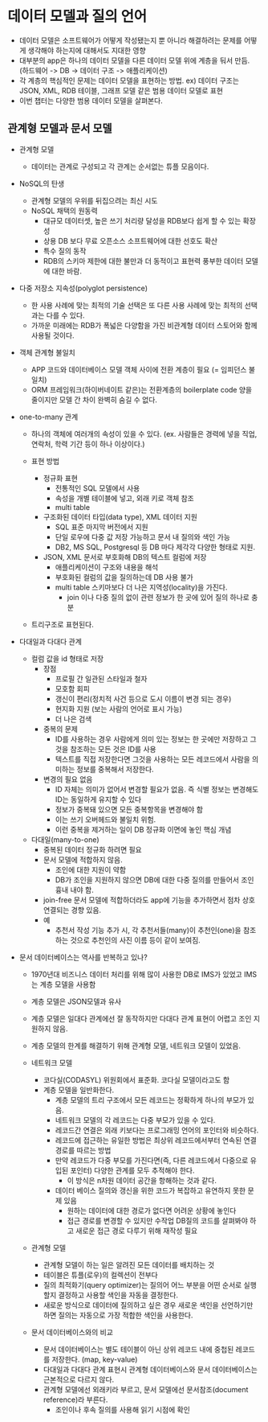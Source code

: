 # 데이터 모델과 질의 언어

- 데이터 모델은 소프트웨어가 어떻게 작성됐는지 뿐 아니라 해결하려는 문제를 어떻게 생각해야 하는지에 대해서도 지대한 영향
- 대부분의 app은 하나의 데이터 모델을 다른 데이터 모델 위에 계층을 둬서 만듬. (하드웨어 -> DB -> 데이터 구조 -> 애플리케이션)
- 각 계층의 핵심적인 문제는 데이터 모델을 표현하는 방법. ex) 데이터 구조는 JSON, XML, RDB 테이블, 그래프 모델 같은 범용 데이터 모델로 표현
- 이번 챕터는 다양한 범용 데이터 모델을 살펴본다. 

## 관계형 모델과 문서 모델
- 관계형 모델
  - 데이터는 관계로 구성되고 각 관계는 순서없는 튜플 모음이다.
  
- NoSQL의 탄생
  - 관계형 모델의 우위를 뒤집으려는 최신 시도
  - NoSQL 채택의 원동력
    - 대규모 데이터셋, 높은 쓰기 처리량 달성을 RDB보다 쉽게 할 수 있는 확장성
    - 상용 DB 보다 무료 오픈소스 소프트웨어에 대한 선호도 확산
    - 특수 질의 동작
    - RDB의 스키마 제한에 대한 불만과 더 동적이고 표현력 풍부한 데이터 모델에 대한 바람.
  
- 다중 저장소 지속성(polyglot persistence)
  - 한 사용 사례에 맞는 최적의 기술 선택은 또 다른 사용 사례에 맞는 최적의 선택과는 다를 수 있다.
  - 가까운 미래에는 RDB가 폭넓은 다양함을 가진 비관계형 데이터 스토어와 함께 사용될 것이다. 
  
- 객체 관계형 불일치
  - APP 코드와 데이터베이스 모델 객체 사이에 전환 계층이 필요 (= 임피던스 불일치)
  - ORM 프레임워크(하이버네이트 같은)는 전환계층의 boilerplate code 양을 줄이지만 모델 간 차이 완벽히 숨길 수 없다.
  
- one-to-many 관계
  - 하나의 객체에 여러개의 속성이 있을 수 있다. (ex. 사람들은 경력에 넣을 직업, 연락처, 학력 기간 등이 하나 이상이다.)
  - 표현 방법
    - 정규화 표현
      - 전통적인 SQL 모델에서 사용
      - 속성을 개별 테이블에 넣고, 외래 키로 객체 참조
      - multi table
    - 구조화된 데이터 타입(data type), XML 데이터 지원
      - SQL 표준 마지막 버전에서 지원
      - 단일 로우에 다중 값 저장 가능하고 문서 내 질의와 색인 가능
      - DB2, MS SQL, Postgresql 등 DB 마다 제각각 다양한 형태로 지원.
    - JSON, XML 문서로 부호화해 DB의 텍스트 컬럼에 저장
      - 애플리케이션이 구조와 내용을 해석
      - 부호화된 컬럼의 값을 질의하는데 DB 사용 불가
      - multi table 스키마보다 더 나은 지역성(locality)을 가진다. 
        - join 이나 다중 질의 없이 관련 정보가 한 곳에 있어 질의 하나로 충분
    
  - 트리구조로 표현된다. 
  
- 다대일과 다대다 관계
  - 컬럼 값을 id 형태로 저장
    - 장점
      - 프로필 간 일관된 스타일과 철자
      - 모호함 회피
      - 갱신이 편리(정치적 사건 등으로 도시 이름이 변경 되는 경우)
      - 현지화 지원 (보는 사람의 언어로 표시 가능)
      - 더 나은 검색
    - 중복의 문제
      - ID를 사용하는 경우 사람에게 의미 있는 정보는 한 곳에만 저장하고 그것을 참조하는 모든 것은 ID를 사용
      - 텍스트를 직접 저장한다면 그것을 사용하는 모든 레코드에서 사람을 의미하는 정보를 중복해서 저장한다.
    - 변경의 필요 없음
      - ID 자체는 의미가 없어서 변경할 필요가 없음. 즉 식별 정보는 변경해도 ID는 동일하게 유지할 수 있다
      - 정보가 중복돼 있으면 모든 중복항목을 변경해야 함
      - 이는 쓰기 오버헤드와 불일치 위험. 
      - 이런 중복을 제거하는 일이 DB 정규화 이면에 놓인 핵심 개념
  - 다대일(many-to-one)
    - 중복된 데이터 정규화 하려면 필요
    - 문서 모델에 적합하지 않음. 
      - 조인에 대한 지원이 약함
      - DB가 조인을 지원하지 않으면 DB에 대한 다중 질의를 만들어서 조인 흉내 내야 함. 
    - join-free 문서 모델에 적합하더라도 app에 기능을 추가하면서 점차 상호 연결되는 경향 있음.
    - 예
      - 추천서 작성 기능 추가 시, 각 추천서들(many)이 추천인(one)을 참조하는 것으로 추천인의 사진 이름 등이 같이 보여짐.
  
- 문서 데이터베이스는 역사를 반복하고 있나?
  - 1970년대 비즈니스 데이터 처리를 위해 많이 사용한 DB로 IMS가 있었고 IMS는 계층 모델을 사용함
  - 계층 모델은 JSON모델과 유사
  - 계층 모델은 일대다 관계에선 잘 동작하지만 다대다 관계 표현이 어렵고 조인 지원하지 않음.
  - 계층 모델의 한계를 해결하기 위해 관계형 모델, 네트워크 모델이 있었음. 
  - 네트워크 모델
    - 코다실(CODASYL) 위원회에서 표준화. 코다실 모델이라고도 함
    - 계층 모델을 일반화한다. 
      - 계층 모델의 트리 구조에서 모든 레코드는 정확하게 하나의 부모가 있음.
      - 네트워크 모델의 각 레코드는 다중 부모가 있을 수 있다.
      - 레코드간 연결은 외래 키보다는 프로그래밍 언어의 포인터와 비슷하다.
      - 레코드에 접근하는 유일한 방법은 최상위 레코드에서부터 연속된 연결 경로를 따르는 방법
      - 만약 레코드가 다중 부모를 가진다면(즉, 다른 레코드에서 다중으로 유입된 포인터) 다양한 관계를 모두 추적해야 한다.
        - 이 방식은 n차원 데이터 공간을 항해하는 것과 같다.
      - 데이터 베이스 질의와 갱신을 위한 코드가 복잡하고 유연하지 못한 문제 있음
        - 원하는 데이터에 대한 경로가 없다면 어려운 상황에 놓인다
        - 접근 경로를 변경할 수 있지만 수작업 DB질의 코드를 살펴봐야 하고 새로운 접근 경로 다루기 위해 재작성 필요
  
  - 관계형 모델
    - 관계형 모델이 하는 일은 알려진 모든 데이터를 배치하는 것
    - 테이블은 튜플(로우)의 컬렉션이 전부다
    - 질의 최적화기(query optimizer)는 질의어 어느 부분을 어떤 순서로 실행할지 결정하고 사용할 색인을 자동을 결정한다.
    - 새로운 방식으로 데이터에 질의하고 싶은 경우 새로운 색인을 선언하기만 하면 질의는 자동으로 가장 적합한 색인을 사용한다.
  
  - 문서 데이터베이스와의 비교
    - 문서 데이터베이스는 별도 테이블이 아닌 상위 레코드 내에 중첩된 레코드를 저장한다. (map, key-value)
    - 다대일과 다대다 관계 표현시 관계형 데이터베이스와 문서 데이터베이스는 근본적으로 다르지 않다.
    - 관계형 모델에선 외래키라 부르고, 문서 모델에선 문서참조(document reference)라 부른다. 
      - 조인이나 후속 질의를 사용해 읽기 시점에 확인
  
  

